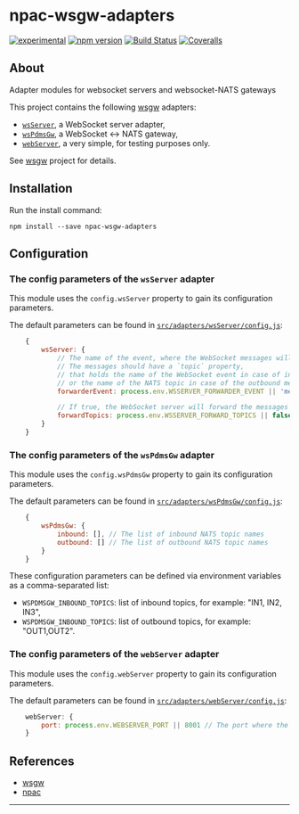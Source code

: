 npac-wsgw-adapters
==================

[![experimental](http://badges.github.io/stability-badges/dist/experimental.svg)](http://github.com/badges/stability-badges)
[![npm version][npm-badge]][npm-url]
[![Build Status][travis-badge]][travis-url]
[![Coveralls][BadgeCoveralls]][Coveralls]

## About

Adapter modules for websocket servers and websocket-NATS gateways

This project contains the following  [wsgw](https://github.com/tombenke/wsgw) adapters:

- [`wsServer`](src/adapters/wsServer/), a WebSocket server adapter,
- [`wsPdmsGw`](src/adapters/wsPdmsGw/), a WebSocket <-> NATS gateway,
- [`webServer`](src/adapters/webServer/), a very simple, for testing purposes only.

See [wsgw](https://github.com/tombenke/wsgw) project for details.

## Installation

Run the install command:

    npm install --save npac-wsgw-adapters

## Configuration

### The config parameters of the `wsServer` adapter

This module uses the `config.wsServer` property to gain its configuration parameters.

The default parameters can be found in [`src/adapters/wsServer/config.js`](src/adapters/wsServer/config.js):

```JavaScript
    {
        wsServer: {
            // The name of the event, where the WebSocket messages will be sent for forwarding
            // The messages should have a `topic` property,
            // that holds the name of the WebSocket event in case of inbound messages,
            // or the name of the NATS topic in case of the outbound messages.
            forwarderEvent: process.env.WSSERVER_FORWARDER_EVENT || 'message',

            // If true, the WebSocket server will forward the messages to the target topic
            forwardTopics: process.env.WSSERVER_FORWARD_TOPICS || false
        }
    }
```

### The config parameters of the `wsPdmsGw` adapter

This module uses the `config.wsPdmsGw` property to gain its configuration parameters.

The default parameters can be found in [`src/adapters/wsPdmsGw/config.js`](src/adapters/wsPdmsGw/config.js):

```JavaScript
    {
        wsPdmsGw: {
            inbound: [], // The list of inbound NATS topic names
            outbound: [] // The list of outbound NATS topic names
        }
    }
```

These configuration parameters can be defined via environment variables as a comma-separated list:
- `WSPDMSGW_INBOUND_TOPICS`: list of inbound topics, for example: "IN1, IN2, IN3",
- `WSPDMSGW_INBOUND_TOPICS`: list of outbound topics, for example: "OUT1,OUT2".


### The config parameters of the `webServer` adapter

This module uses the `config.webServer` property to gain its configuration parameters.

The default parameters can be found in [`src/adapters/webServer/config.js`](src/adapters/webServer/config.js):

```JavaScript
    webServer: {
        port: process.env.WEBSERVER_PORT || 8001 // The port where the WebSocket server will listen
    }
```

## References

- [wsgw](https://github.com/tombenke/wsgw)
- [npac](http://tombenke.github.io/npac)

---

[npm-badge]: https://badge.fury.io/js/npac-wsgw-adapters.svg
[npm-url]: https://badge.fury.io/js/npac-wsgw-adapters
[travis-badge]: https://api.travis-ci.org/tombenke/npac-wsgw-adapters.svg
[travis-url]: https://travis-ci.org/tombenke/npac-wsgw-adapters
[Coveralls]: https://coveralls.io/github/tombenke/npac-wsgw-adapters?branch=master
[BadgeCoveralls]: https://coveralls.io/repos/github/tombenke/npac-wsgw-adapters/badge.svg?branch=master
